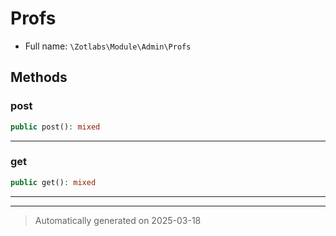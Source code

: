 
# Profs





* Full name: `\Zotlabs\Module\Admin\Profs`




## Methods


### post



```php
public post(): mixed
```












***

### get



```php
public get(): mixed
```












***


***
> Automatically generated on 2025-03-18
